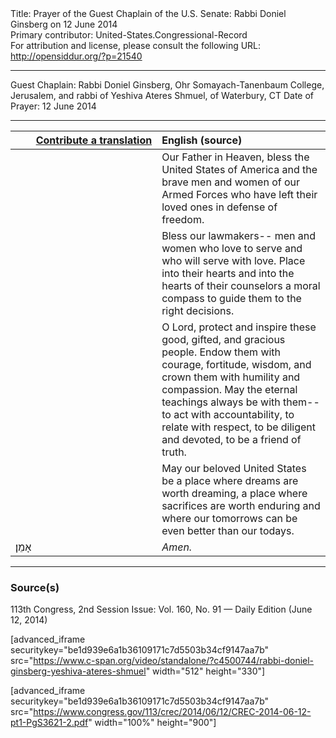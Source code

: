 <html>
<head></head>
<body>
Title: Prayer of the Guest Chaplain of the U.S. Senate: Rabbi Doniel Ginsberg on 12 June 2014<br />
Primary contributor: United-States.Congressional-Record<br />
For attribution and license, please consult the following URL: <a href="http://opensiddur.org/?p=21540">http://opensiddur.org/?p=21540</a>
<p />
<hr />

Guest Chaplain: Rabbi Doniel Ginsberg, Ohr Somayach-Tanenbaum College, Jerusalem, and rabbi of Yeshiva Ateres Shmuel, of Waterbury, CT
Date of Prayer: 12 June 2014

<hr />

<table style="margin-left: auto;margin-right: auto;" class="draggable">
<thead><tr><th id="x" style="text-align: right;"><a href="/contributing/upload/">Contribute a translation</a></th><th style="text-align: left;">English (source)</th></tr></thead>
<tbody>
<tr><td style="vertical-align:top;" width="46%">
<div class="liturgy"><span lang="he">

</span></div></td>
 
<td style="vertical-align:top;" width="53%">
<div class="english">
Our Father in Heaven, 
bless the United States of America 
and the brave men and women of our Armed Forces 
who have left their loved ones 
in defense of freedom.
</div></td></tr>


<tr><td style="vertical-align:top;" width="46%">
<div class="liturgy"><span lang="he">

</span></div></td>
 
<td style="vertical-align:top;" width="53%">
<div class="english">
Bless our lawmakers--
men and women who love to serve 
and who will serve with love. 
Place into their hearts 
and into the hearts of their counselors 
a moral compass to guide them to the right decisions. 
</div></td></tr>


<tr><td style="vertical-align:top;" width="46%">
<div class="liturgy"><span lang="he">

</span></div></td>
 
<td style="vertical-align:top;" width="53%">
<div class="english">
O Lord, 
protect 
and inspire 
these good, gifted, and gracious people. 
Endow them 
with courage, 
fortitude, 
wisdom, 
and crown them 
with humility 
and compassion. 
May the eternal teachings always be with them--
to act with accountability, 
to relate with respect, 
to be diligent and devoted, 
to be a friend of truth.
</div></td></tr>


<tr><td style="vertical-align:top;" width="46%">
<div class="liturgy"><span lang="he">

</span></div></td>
 
<td style="vertical-align:top;" width="53%">
<div class="english">
May our beloved United States 
be a place where dreams are worth dreaming, 
a place where sacrifices are worth enduring 
and where our tomorrows can be even better than our todays.
</div></td></tr>


<tr><td style="vertical-align:top;" width="46%">
<div class="liturgy"><span lang="he">
אָמֵן׃
</span></div></td>
 
<td style="vertical-align:top;" width="53%">
<div class="english">
<em>Amen.</em>
</div></td></tr>
</tbody></table>

<hr />

<h3>Source(s)</h3>

113th Congress, 2nd Session
Issue: Vol. 160, No. 91 — Daily Edition (June 12, 2014)

[advanced_iframe securitykey="be1d939e6a1b36109171c7d5503b34cf9147aa7b" src="https://www.c-span.org/video/standalone/?c4500744/rabbi-doniel-ginsberg-yeshiva-ateres-shmuel" width="512" height="330"]

[advanced_iframe securitykey="be1d939e6a1b36109171c7d5503b34cf9147aa7b" src="https://www.congress.gov/113/crec/2014/06/12/CREC-2014-06-12-pt1-PgS3621-2.pdf" width="100%" height="900"]
</body>
</html>